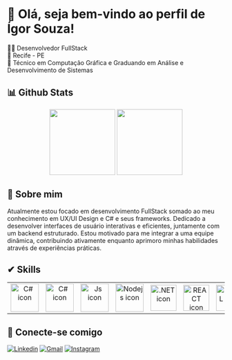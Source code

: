 <!-- Bem-vindo  -->
# 👾 Olá, seja bem-vindo ao perfil de Ígor Souza!

👨‍💻 Desenvolvedor FullStack  
🚩 Recife - PE  
🏅 Técnico em Computação Gráfica e Graduando em Análise e Desenvolvimento de Sistemas  

<h2> 📊 Github Stats </h2>

<div align="center">
  <img height="152em" src="https://github-readme-stats.vercel.app/api?username=igusouz&show_icons=true&theme=dark&include_all_commits=true&count_private=true"/>
  <img height="152em" src="https://github-readme-stats.vercel.app/api/top-langs/?username=igusouz&layout=compact&theme=dark&langs_count=8&size_weight=0.5&count_weight=0.5&hide=html,css"/>
</div>  

## 👀 Sobre mim
Atualmente estou focado em desenvolvimento FullStack somado ao meu conhecimento em UX/UI Design e C# e seus frameworks. Dedicado a desenvolver interfaces de usuário interativas e eficientes, juntamente com um backend estruturado. Estou motivado para me integrar a uma equipe dinâmica, contribuindo ativamente enquanto aprimoro minhas habilidades através de experiências práticas.


## ✔ Skills

<table width="100%">
  <tr>
    <td align="center">
      <a href="https://learn.microsoft.com/pt-br/dotnet/">
        <img src="https://skillicons.dev/icons?i=cs" width="65px" alt="C# icon"/><br/>
      </a>
    </td>
    <td align="center">
      <a href="https://www.java.com/pt-BR/">
        <img src="https://skillicons.dev/icons?i=java" width="65px" alt="C# icon"/><br/>
      </a>
    </td>
    <td align="center">
      <a href="https://www.javascript.com">
      <img src="https://skillicons.dev/icons?i=js" width="65px" alt="Js icon"/><br/>
      </a>
    </td>
    <td align="center">
      <a href="https://nodejs.org/en">
        <img src="https://skillicons.dev/icons?i=nodejs" width="65px" alt="Nodejs icon"/><br/>
      </a>
    </td>
    <td align="center">
      <a href="https://learn.microsoft.com/pt-br/dotnet/">
        <img src="https://skillicons.dev/icons?i=dotnet" width="60px" alt=".NET icon"/><br/>
      </a>
    </td>
    <td align="center">
      <a href="https://react.dev/">
        <img src="https://skillicons.dev/icons?i=react" width="60px" alt="REACT icon"/><br/>
      </a>
    </td>
    <td align="center">
      <a href="https://www.mysql.com/">
        <img src="https://skillicons.dev/icons?i=mysql" width="60px" alt="=SQL icon"/><br/>
      </a>
    </td>
    <td align="center">
      <a href="https://git-scm.com/">
        <img src="https://skillicons.dev/icons?i=git" width="60px" alt="GIT icon"/><br/>
      </a>
    </td>
  </tr>
</table>

## 💬 Conecte-se comigo
[![Linkedin](https://img.shields.io/badge/LinkedIn-0077B5?style=for-the-badge&logo=linkedin&logoColor=white)](https://www.linkedin.com/in/igusouz/)
[![Gmail](https://img.shields.io/badge/Gmail-D14836?style=for-the-badge&logo=gmail&logoColor=white)](mailto:igorrafael.jobs@gmail.com)
[![Instagram](https://img.shields.io/badge/Instagram-E4405F?style=for-the-badge&logo=instagram&logoColor=white)](https://www.instagram.com/igusouz/)
